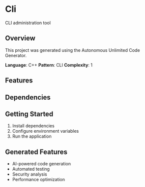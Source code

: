 # Cli

CLI administration tool

## Overview
This project was generated using the Autonomous Unlimited Code Generator.

**Language**: C++
**Pattern**: CLI
**Complexity**: 1

## Features

## Dependencies

## Getting Started
1. Install dependencies
2. Configure environment variables
3. Run the application

## Generated Features
- AI-powered code generation
- Automated testing
- Security analysis
- Performance optimization
